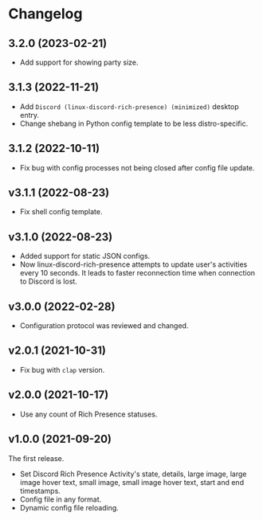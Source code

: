 # Changelog

## 3.2.0 (2023-02-21)

* Add support for showing party size.

## 3.1.3 (2022-11-21)

* Add `Discord (linux-discord-rich-presence) (minimized)` desktop entry.
* Change shebang in Python config template to be less distro-specific.

## 3.1.2 (2022-10-11)

* Fix bug with config processes not being closed after config file update.

## v3.1.1 (2022-08-23)

* Fix shell config template.

## v3.1.0 (2022-08-23)

* Added support for static JSON configs.
* Now linux-discord-rich-presence attempts to update user's activities every 10 seconds. It leads to faster reconnection time when connection to Discord is lost.

## v3.0.0 (2022-02-28)

* Configuration protocol was reviewed and changed.

## v2.0.1 (2021-10-31)

* Fix bug with `clap` version.

## v2.0.0 (2021-10-17)

* Use any count of Rich Presence statuses.

## v1.0.0 (2021-09-20)

The first release.

* Set Discord Rich Presence Activity's state, details, large image, large image hover text, small image, small image hover text, start and end timestamps.
* Config file in any format.
* Dynamic config file reloading.
